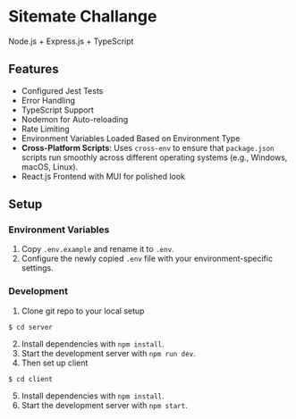 # Sitemate Challange

Node.js + Express.js + TypeScript

## Features

- Configured Jest Tests
- Error Handling
- TypeScript Support
- Nodemon for Auto-reloading
- Rate Limiting
- Environment Variables Loaded Based on Environment Type
- **Cross-Platform Scripts**: Uses `cross-env` to ensure that `package.json` scripts run smoothly across different operating systems (e.g., Windows, macOS, Linux).
- React.js Frontend with MUI for polished look

## Setup

### Environment Variables

1.  Copy `.env.example` and rename it to `.env`.
2.  Configure the newly copied `.env` file with your environment-specific settings.

### Development

1.  Clone git repo to your local setup

```
$ cd server
```

2.  Install dependencies with `npm install`.
3.  Start the development server with `npm run dev`.
4.  Then set up client

```
$ cd client
```

5.  Install dependencies with `npm install`.
6.  Start the development server with `npm start`.
